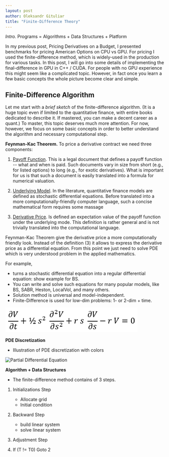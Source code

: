 ```yaml
---
layout: post
author: Oleksandr Gituliar
title: "Finite-Difference Theory"
---
```


_Intro._ Programs = Algorithms + Data Structures + Platform

In my previous post, Pricing Derivatives on a Budget, I presented benchmarks for pricing American
Options on CPU vs GPU. For pricing I used the finite-difference method, which is widely-used in the
production for various tasks. In this post, I will go into some details of implementing the
final-difference in GPU in C++ / CUDA. For people with no GPU experience this might seem like a
complicated topic. However, in fact once you learn a few basic concepts the whole picture become
clear and simple.

## Finite-Difference Algorithm

Let me start with a _brief sketch_ of the finite-difference algorithm. (It is a huge topic even if
limited to the quantitative finance, with entire books dedicated to describe it. If mastered, you
can make a decent career as a quant.) To master, this topic deserves much more attention. For now,
however, we focus on some basic concepts in order to better understand the algorithm and necessary
computational step.

**Feynman-Kac Theorem.** To price a derivative contract we need three components:

1. <u>Payoff Function</u>. This is a legal document that defines a payoff function -- what and when
   is paid. Such documents vary in size from short (e.g., for listed options) to long (e.g., for
   exotic derivatives). What is important for us is that such a document is easily translated into a
   formula for numerical valuation.

2. <u>Underlying Model</u>. In the literature, quantitative finance models are defined as stochastic
   differential equations. Before translated into a more computationally-friendly computer language,
   such a concise mathematical form requires some massage

3. <u>Derivative Price</u>. Is defined an expectation value of the payoff function under the
   underlying mode. This definition is rather general and is not trivially translated into the
   computational language.

Feynman-Kac Theorem give the derivative price a more computationally friendly look. Instead of the
definition (3) it allows to express the derivative price as a differential equation. From this point
we just need to solve PDE which is very understood problem in the applied mathematics.

For example,

- turns a stochastic differential equation into a regular differential equation: show example for
  BS.
- You can write and solve such equations for many popular models, like BS, SABR, Heston, LocalVol,
  and many others.
- Solution method is universal and model-independent.
- Finite-Difference is used for low-dim problems: 1- or 2-dim + time.

![Partial Differential Equation](/assets/img/pde.png)

**PDE Discretization**

- Illustration of PDE discretization with colors

![Partial Differential Equation](/assets/img/demo.png)

**Algorithm + Data Structures**

- The finite-difference method contains of 3 steps.

1. Initializations Step

   - Allocate grid
   - Initial condition

2. Backward Step

   - build linear system
   - solve linear system

3. Adjustment Step

4. If (T != T0) Goto 2
